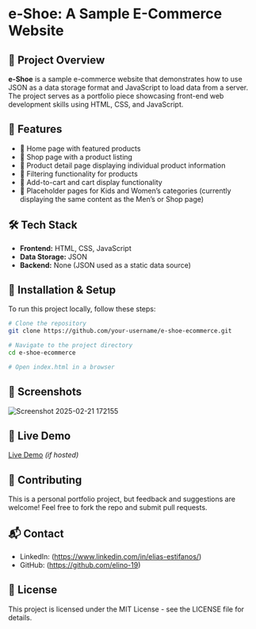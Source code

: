 # e-Shoe: A Sample E-Commerce Website

## 📌 Project Overview
**e-Shoe** is a sample e-commerce website that demonstrates how to use JSON as a data storage format and JavaScript to load data from a server. The project serves as a portfolio piece showcasing front-end web development skills using HTML, CSS, and JavaScript.

## 🚀 Features
- 🔹 Home page with featured products
- 🔹 Shop page with a product listing
- 🔹 Product detail page displaying individual product information
- 🔹 Filtering functionality for products
- 🔹 Add-to-cart and cart display functionality
- 🔹 Placeholder pages for Kids and Women’s categories (currently displaying the same content as the Men’s or Shop page)

## 🛠 Tech Stack
- **Frontend:** HTML, CSS, JavaScript
- **Data Storage:** JSON
- **Backend:** None (JSON used as a static data source)

## 🔧 Installation & Setup
To run this project locally, follow these steps:
```bash
# Clone the repository
git clone https://github.com/your-username/e-shoe-ecommerce.git

# Navigate to the project directory
cd e-shoe-ecommerce

# Open index.html in a browser
```

## 📸 Screenshots
![Screenshot 2025-02-21 172155](https://github.com/user-attachments/assets/831a813f-10e0-4e47-9f89-f9468cf4c61d)

## 🔗 Live Demo
[Live Demo](https://your-live-demo-link.com) *(if hosted)*

## 🤝 Contributing
This is a personal portfolio project, but feedback and suggestions are welcome! Feel free to fork the repo and submit pull requests.

## 📬 Contact
- LinkedIn: (https://www.linkedin.com/in/elias-estifanos/)
- GitHub: (https://github.com/elino-19)

## 📜 License
This project is licensed under the MIT License - see the LICENSE file for details.

